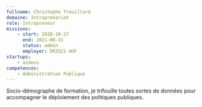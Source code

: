 ```yaml
---
fullname: Christophe Trouillard
domaine: Intraprenariat
role: Intrapreneur
missions:
    - start: 2020-10-27
      end: 2021-08-31
      status: admin
      employer: DRJSCS HdF
startups:
    - aidess
competences:
    - Administration Publique
---
```


Socio-démographe de formation, je trifouille toutes sortes de données pour accompagner le déploiement des politiques publiques.

